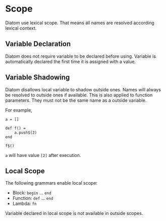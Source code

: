 # Scope

Diatom use lexical scope. That means all names are resolved according lexical context.

## Variable Declaration

Diatom does not require variable to be declared before using. Variable is automatically declared the first time it is assigned with a value.

## Variable Shadowing 

Diatom disallows local variable to shadow outside ones. Names will always be resolved to outside ones if available. This is also applied to function parameters. They must not be the same name as a outside variable.

For example,
```diatom
a = []

def f() =
    a.push$(2)
end

f$()
```
`a` will have value `[2]` after execution.

## Local Scope

The following grammars enable local scope:
- Block: `begin` ... `end`
- Function: `def` ... `end`
- Lambda: `fn`

Variable declared in local scope is not available in outside scopes.
